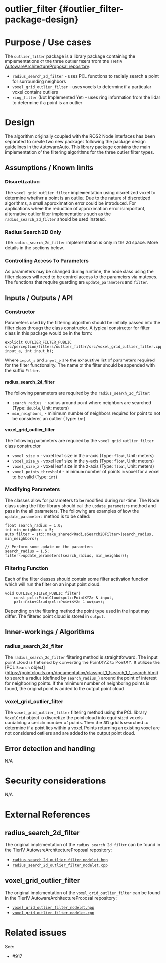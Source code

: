 outlier_filter {#outlier_filter-package-design}
===========


# Purpose / Use cases

The `outlier_filter` package is a library package containing the implementations of the three
outlier filters from the TierIV [AutowareArchitectureProposal repository](https://github.com/tier4/AutowareArchitectureProposal.iv):
 * `radius_search_2d_filter` - uses PCL functions to radially search a point for surrounding neighbors 
 * `voxel_grid_outlier_filter` - uses voxels to determine if a particular voxel contains outliers
 * `ring_filter` (Not Implemented Yet) - uses ring information from the lidar to determine if a point is an outlier  


# Design
<!-- Required -->
<!-- Things to consider:
    - How does it work? -->

The algorithm originally coupled with the ROS2 Node interfaces has been separated to create two new
packages following the package design guidelines in the AutowareAuto. This library package contains
the main implementation of the filtering algorithms for the three outlier filter types.


## Assumptions / Known limits
<!-- Required -->

### Discretization

The `voxel_grid_outlier_filter` implementation using discretized voxel to determine whether a point is an
outlier. Due to the nature of discretized algorithms, a small approximation error could be
introduced. For applications where the reduction of approximation error is important, alternative
outlier filter implementations such as the `radius_search_2d_filter` should be used instead.

### Radius Search 2D Only

The `radius_search_2d_filter` implementation is only in the 2d space. More details in the sections below.

### Controlling Access To Parameters

As parameters may be changed during runtime, the node class using the filter classes will need to be
control access to the parameters via mutexes. The functions that require guarding are
`update_parameters` and `filter`.


## Inputs / Outputs / API
<!-- Required -->
<!-- Things to consider:
    - How do you use the package / API? -->
### Constructor

Parameters used by the filtering algorithm should be initially passed into the filter class through
the class constructor. A typical constructor for filter class in this package would be in the
form:

```{cpp}
explicit OUTLIER_FILTER_PUBLIC src/perception/filters/outlier_filter/src/voxel_grid_outlier_filter.cpp(int input_a, int input_b);
```

Where `input_a` and `input_b` are the exhaustive list of parameters required for the filter
functionality. The name of the filter should be appended with the suffix `Filter`.


#### radius_search_2d_filter

The following parameters are required by the `radius_search_2d_filter`:
 * `search_radius_` - radius around point where neighbors are searched (Type: `double`, Unit: meters)
 * `min_neighbors_` - minimum number of neighbors required for point to not be considered an outlier (Type: `int`)


#### voxel_grid_outlier_filter

The following parameters are required by the `voxel_grid_outlier_filter` class constructor:
 * `voxel_size_x` - voxel leaf size in the x-axis (Type: `float`, Unit: meters)
 * `voxel_size_y` - voxel leaf size in the y-axis (Type: `float`, Unit: meters) 
 * `voxel_size_z` - voxel leaf size in the z-axis (Type: `float`, Unit: meters)
 * `voxel_points_threshold` - minimum number of points in voxel for a voxel to be valid (Type: `int`)


### Modifying Parameters

The classes allow for parameters to be modified during run-time. The Node class using the filter
library should call the `update_parameters` method and pass in the all parameters. The following
are examples of how the `update_parameters` method is to be called:

```{cpp}
float search_radius = 1.0;
int min_neighbors = 5;
auto filter = std::make_shared<RadiusSearch2DFilter>(search_radius, min_neighbors);

// Perform some update on the parameters
search_radius = 1.5;
filter->update_parameters(search_radius, min_neighbors);
```


### Filtering Function

Each of the filter classes should contain some filter activation function which will run the filter
on an input point cloud.

```{cpp}
void OUTLIER_FILTER_PUBLIC filter(
    const pcl::PointCloud<pcl::PointXYZ> & input,
    pcl::PointCloud<pcl::PointXYZ> & output);
```

Depending on the filtering method the point type used in the input may differ. The filtered point
cloud is stored in `output`.


## Inner-workings / Algorithms
<!-- If applicable -->
### radius_search_2d_filter

The `radius_search_2d_filter` filtering method is straightforward. The input point cloud is
flattened by converting the PointXYZ to PointXY. It utilizes the [PCL `Search` object]
(https://pointclouds.org/documentation/classpcl_1_1search_1_1_search.html) to search a radius
(defined by `search_radius_`) around the point of interest for neighboring points. If the minimum
number of neighboring points is found, the original point is added to the output point cloud.


### voxel_grid_outlier_filter

The `voxel_grid_outlier_filter` filtering method using the PCL library `VoxelGrid` object to discretize the
point cloud into equi-sized voxels containing a certain number of points. Then the 3D grid is
searched to determine if a point lies within a voxel. Points returning an existing voxel are not
considered outliers and are added to the output point cloud.


## Error detection and handling
<!-- Required -->

N/A


# Security considerations
<!-- Required -->
<!-- Things to consider:
- Spoofing (How do you check for and handle fake input?)
- Tampering (How do you check for and handle tampered input?)
- Repudiation (How are you affected by the actions of external actors?).
- Information Disclosure (Can data leak?).
- Denial of Service (How do you handle spamming?).
- Elevation of Privilege (Do you need to change permission levels during execution?) -->

N/A

# External References

## radius_search_2d_filter

The original implementation of the `radius_search_2d_filter` can be found in the TierIV
AutowareArchitectureProposal repository:
* [`radius_search_2d_outlier_filter_nodelet.hpp`](https://github.com/tier4/AutowareArchitectureProposal.iv/blob/ros2/sensing/preprocessor/pointcloud/pointcloud_preprocessor/include/pointcloud_preprocessor/outlier_filter/radius_search_2d_outlier_filter_nodelet.hpp)
* [`radius_search_2d_outlier_filter_nodelet.cpp`](https://github.com/tier4/AutowareArchitectureProposal.iv/blob/ros2/sensing/preprocessor/pointcloud/pointcloud_preprocessor/src/outlier_filter/radius_search_2d_outlier_filter_nodelet.cpp)


## voxel_grid_outlier_filter

The original implementation of the `voxel_grid_outlier_filter` can be found in the TierIV
AutowareArchitectureProposal repository:
* [`voxel_grid_outlier_filter_nodelet.hpp`](https://github.com/tier4/AutowareArchitectureProposal.iv/blob/ros2/sensing/preprocessor/pointcloud/pointcloud_preprocessor/include/pointcloud_preprocessor/outlier_filter/voxel_grid_outlier_filter_nodelet.hpp)
* [`voxel_grid_outlier_filter_nodelet.cpp`](https://github.com/tier4/AutowareArchitectureProposal.iv/blob/ros2/sensing/preprocessor/pointcloud/pointcloud_preprocessor/src/outlier_filter/voxel_grid_outlier_filter_nodelet.cpp)


# Related issues
<!-- Required -->

See:
 - #917

